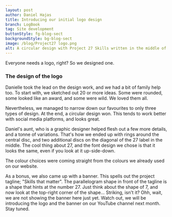 ```yaml
---
layout: post
author: Daniel Hajas
title: Introducing our initial logo design
branch: LogBook
tag: Site development
buttonStyle: fg-blog-sect
backgroundStyle: bg-blog-sect
image: /blog/Project27 logo.png
alt: A circular design with Project 27 Skills written in the middle of the logo. The black background is outlined with a grey and a green ring.
---
```


Everyone needs a logo, right? So we designed one.
<!-- excerpt-end -->

### The design of the logo

Danielle took the lead on the design work, and we had a bit of family help too.
To start with, we sketched out 20 or more ideas.
Some were rounded, some looked like an award, and some were wild.
We loved them all.

Nevertheless, we managed to narrow down our favourites to only three types of design.
At the end, a circular design won.
This tends to work better with social media platforms, and looks great.

Daniel's aunt, who is a graphic designer helped flesh out a few more details, and a tonne of variations.
That's how we ended up with rings around the central disc, and two additional discs on the diagonal of the 27 label in the middle.
The cool thing about 27, and the font design we chose is that it looks the same, even if you look at it up-side-down.

The colour choices were coming straight from the colours we already used on our website. 

As a bonus, we also came up with a banner.
This spells out the project tagline; "Skills that matter".
The parallelogram shape in front of the tagline is a shape that hints at the number 27.
Just think about the shape of 7, and now look at the top-right corner of the shape... Striking, isn't it?
Ohh, wait, we are not showing the banner here just yet.
Watch out, we will be introducing the logo and the banner on our YouTube channel next month.
Stay tuned.